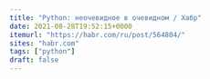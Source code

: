 ```yaml
---
title: "Python: неочевидное в очевидном / Хабр"
date: 2021-08-28T19:52:15+0000
itemurl: "https://habr.com/ru/post/564804/"
sites: "habr.com"
tags: ["python"]
draft: false
---
```

